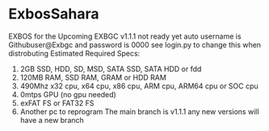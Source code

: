 # ExbosSahara
EXBOS for the Upcoming EXBGC
v1.1.1 not ready yet
auto username is Githubuser@Exbgc and password is 0000
see login.py to change this when distrobuting
Estimated Required Specs:
1. 2GB SSD, HDD, SD, MSD, SATA SSD, SATA HDD or fdd
2. 120MB RAM, SSD RAM, GRAM or HDD RAM
3. 490Mhz x32 cpu, x64 cpu, x86 cpu, ARM cpu, ARM64 cpu or SOC cpu
4. 0mtps GPU (no gpu needed)
5. exFAT FS or FAT32 FS
6. Another pc to reprogram
                                  The main branch is v1.1.1 any new versions will have a new branch
